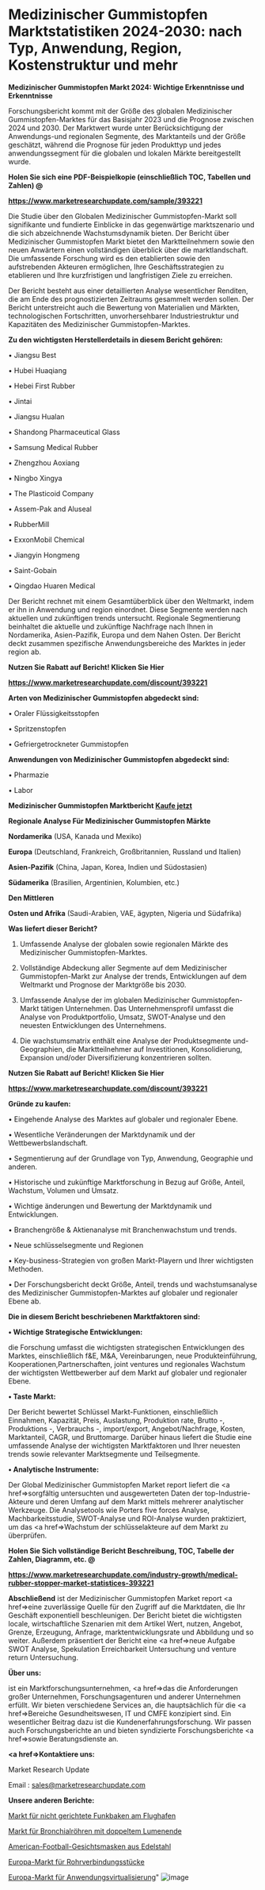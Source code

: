 # Medizinischer Gummistopfen Marktstatistiken 2024-2030: nach Typ, Anwendung, Region, Kostenstruktur und mehr

<strong>Medizinischer Gummistopfen Markt 2024: Wichtige Erkenntnisse und Erkenntnisse</strong>

Forschungsbericht kommt mit der Größe des globalen Medizinischer Gummistopfen-Marktes für das Basisjahr 2023 und die Prognose zwischen 2024 und 2030. Der Marktwert wurde unter Berücksichtigung der Anwendungs-und regionalen Segmente, des Marktanteils und der Größe geschätzt, während die Prognose für jeden Produkttyp und jedes anwendungssegment für die globalen und lokalen Märkte bereitgestellt wurde.



<strong>Holen Sie sich eine PDF-Beispielkopie (einschließlich TOC, Tabellen und Zahlen) @
</strong>

<strong><a href=https://www.marketresearchupdate.com/sample/393221>

<strong>https://www.marketresearchupdate.com/sample/393221</u></font></a></strong></strong>

Die Studie über den Globalen Medizinischer Gummistopfen-Markt soll signifikante und fundierte Einblicke in das gegenwärtige marktszenario und die sich abzeichnende Wachstumsdynamik bieten. Der Bericht über Medizinischer Gummistopfen Markt bietet den Marktteilnehmern sowie den neuen Anwärtern einen vollständigen überblick über die marktlandschaft. Die umfassende Forschung wird es den etablierten sowie den aufstrebenden Akteuren ermöglichen, Ihre Geschäftsstrategien zu etablieren und Ihre kurzfristigen und langfristigen Ziele zu erreichen.

Der Bericht besteht aus einer detaillierten Analyse wesentlicher Renditen, die am Ende des prognostizierten Zeitraums gesammelt werden sollen. Der Bericht unterstreicht auch die Bewertung von Materialien und Märkten, technologischen Fortschritten, unvorhersehbarer Industriestruktur und Kapazitäten des Medizinischer Gummistopfen-Marktes.



<strong>Zu den wichtigsten Herstellerdetails in diesem Bericht gehören:</strong>

• Jiangsu Best

• Hubei Huaqiang

• Hebei First Rubber

• Jintai

• Jiangsu Hualan

• Shandong Pharmaceutical Glass

• Samsung Medical Rubber

• Zhengzhou Aoxiang

• Ningbo Xingya

• The Plasticoid Company

• Assem-Pak and Aluseal

• RubberMill

• ExxonMobil Chemical

• Jiangyin Hongmeng

• Saint-Gobain

• Qingdao Huaren Medical

Der Bericht rechnet mit einem Gesamtüberblick über den Weltmarkt, indem er ihn in Anwendung und region einordnet. Diese Segmente werden nach aktuellen und zukünftigen trends untersucht. Regionale Segmentierung beinhaltet die aktuelle und zukünftige Nachfrage nach Ihnen in Nordamerika, Asien-Pazifik, Europa und dem Nahen Osten. Der Bericht deckt zusammen spezifische Anwendungsbereiche des Marktes in jeder region ab.



<strong>Nutzen Sie Rabatt auf Bericht! Klicken Sie Hier
</strong>

<strong><a href=https://www.marketresearchupdate.com/discount/393221>https://www.marketresearchupdate.com/discount/393221</b></u></font></strong></a>



<strong>Arten von Medizinischer Gummistopfen abgedeckt sind:</strong>

• Oraler Flüssigkeitsstopfen

• Spritzenstopfen

• Gefriergetrockneter Gummistopfen



<strong>Anwendungen von Medizinischer Gummistopfen abgedeckt sind:</strong>

• Pharmazie

• Labor



<strong>Medizinischer Gummistopfen Marktbericht <a href=https://www.marketresearchupdate.com/buynow/393221>Kaufe jetzt</a></strong>



<strong>Regionale Analyse Für Medizinischer Gummistopfen Märkte</strong>



<strong>Nordamerika</strong> (USA, Kanada und Mexiko)



<strong>Europa</strong> (Deutschland, Frankreich, Großbritannien, Russland und Italien)



<strong>Asien-Pazifik</strong> (China, Japan, Korea, Indien und Südostasien)



<strong>Südamerika</strong> (Brasilien, Argentinien, Kolumbien, etc.)



<strong>Den Mittleren</strong> 

<strong>Osten und Afrika</strong> (Saudi-Arabien, VAE, ägypten, Nigeria und Südafrika)



<strong>Was liefert dieser Bericht?</strong>

1. Umfassende Analyse der globalen sowie regionalen Märkte des Medizinischer Gummistopfen-Marktes.

2. Vollständige Abdeckung aller Segmente auf dem Medizinischer Gummistopfen-Markt zur Analyse der trends, Entwicklungen auf dem Weltmarkt und Prognose der Marktgröße bis 2030.

3. Umfassende Analyse der im globalen Medizinischer Gummistopfen-Markt tätigen Unternehmen. Das Unternehmensprofil umfasst die Analyse von Produktportfolio, Umsatz, SWOT-Analyse und den neuesten Entwicklungen des Unternehmens.

4. Die wachstumsmatrix enthält eine Analyse der Produktsegmente und-Geographien, die Marktteilnehmer auf Investitionen, Konsolidierung, Expansion und/oder Diversifizierung konzentrieren sollten.



<strong>Nutzen Sie Rabatt auf Bericht! Klicken Sie Hier
</strong>

<strong><a href=https://www.marketresearchupdate.com/discount/393221>https://www.marketresearchupdate.com/discount/393221</b></u></font></strong></a>



<strong>Gründe zu kaufen:</strong>

• Eingehende Analyse des Marktes auf globaler und regionaler Ebene.

• Wesentliche Veränderungen der Marktdynamik und der Wettbewerbslandschaft.

• Segmentierung auf der Grundlage von Typ, Anwendung, Geographie und anderen.

• Historische und zukünftige Marktforschung in Bezug auf Größe, Anteil, Wachstum, Volumen und Umsatz.

• Wichtige änderungen und Bewertung der Marktdynamik und Entwicklungen.

• Branchengröße &amp; Aktienanalyse mit Branchenwachstum und trends.

• Neue schlüsselsegmente und Regionen

• Key-business-Strategien von großen Markt-Playern und Ihrer wichtigsten Methoden.

• Der Forschungsbericht deckt Größe, Anteil, trends und wachstumsanalyse des Medizinischer Gummistopfen-Marktes auf globaler und regionaler Ebene ab.



<strong>Die in diesem Bericht beschriebenen Marktfaktoren sind:</strong>



<strong>• Wichtige Strategische Entwicklungen:</strong>

die Forschung umfasst die wichtigsten strategischen Entwicklungen des Marktes, einschließlich f&amp;E, M&amp;A, Vereinbarungen, neue Produkteinführung, Kooperationen,Partnerschaften, joint ventures und regionales Wachstum der wichtigsten Wettbewerber auf dem Markt auf globaler und regionaler Ebene.



<strong>• Taste Markt:</strong>

Der Bericht bewertet Schlüssel Markt-Funktionen, einschließlich Einnahmen, Kapazität, Preis, Auslastung, Produktion rate, Brutto -, Produktions -, Verbrauchs -, import/export, Angebot/Nachfrage, Kosten, Marktanteil, CAGR, und Bruttomarge. Darüber hinaus liefert die Studie eine umfassende Analyse der wichtigsten Marktfaktoren und Ihrer neuesten trends sowie relevanter Marktsegmente und Teilsegmente.



<strong>• Analytische Instrumente:</strong>

Der Global Medizinischer Gummistopfen Market report liefert die <a href=>sorgf</a>ältig untersuchten und ausgewerteten Daten der top-Industrie-Akteure und deren Umfang auf dem Markt mittels mehrerer analytischer Werkzeuge. Die Analysetools wie Porters five forces Analyse, Machbarkeitsstudie, SWOT-Analyse und ROI-Analyse wurden praktiziert, um das <a href=>Wachstum</a> der schlüsselakteure auf dem Markt zu überprüfen.



<strong>Holen Sie Sich vollständige Bericht Beschreibung, TOC, Tabelle der Zahlen, Diagramm, etc. @ </strong>

<strong><a href=https://www.marketresearchupdate.com/industry-growth/medical-rubber-stopper-market-statistices-393221>https://www.marketresearchupdate.com/industry-growth/medical-rubber-stopper-market-statistices-393221</a></font></strong>



<strong>Abschließend</strong> ist der Medizinischer Gummistopfen Market report <a href=>eine</a> zuverlässige Quelle für den Zugriff auf die Marktdaten, die Ihr Geschäft exponentiell beschleunigen. Der Bericht bietet die wichtigsten locale, wirtschaftliche Szenarien mit dem Artikel Wert, nutzen, Angebot, Grenze, Erzeugung, Anfrage, marktentwicklungsrate und Abbildung und so weiter. Außerdem präsentiert der Bericht eine <a href=>neue</a> Aufgabe SWOT Analyse, Spekulation Erreichbarkeit Untersuchung und venture return Untersuchung.



<strong>Über uns:</strong>

 ist ein Marktforschungsunternehmen, <a href=>das</a> die Anforderungen großer Unternehmen, Forschungsagenturen und anderer Unternehmen erfüllt. Wir bieten verschiedene Services an, die hauptsächlich für die <a href=>Bereiche</a> Gesundheitswesen, IT und CMFE konzipiert sind. Ein wesentlicher Beitrag dazu ist die Kundenerfahrungsforschung. Wir passen auch Forschungsberichte an und bieten syndizierte Forschungsberichte <a href=>sowie</a> Beratungsdienste an.



<strong><a href=>Kontaktiere uns:</a></strong>

Market Research Update

Email : sales@marketresearchupdate.com



<strong>Unsere anderen Berichte:</strong>

<a href=https://www.linkedin.com/pulse/airport-non-directional-radio-beacon-market-analysis>Markt für nicht gerichtete Funkbaken am Flughafen</a>

<a href=https://www.linkedin.com/pulse/double-lumen-end-bronchial-tube-market-size-share>Markt für Bronchialröhren mit doppeltem Lumenende</a>

<a href=https://www.linkedin.com/pulse/american-football-stainless-steel-facemasks>American-Football-Gesichtsmasken aus Edelstahl</a>

<a href=https://www.linkedin.com/pulse/europe-pipe-fittings-market-2023-pointing-capture>Europa-Markt für Rohrverbindungsstücke</a>

<a href=https://www.linkedin.com/pulse/europe-application-virtualization-market-2030-industry>Europa-Markt für Anwendungsvirtualisierung</a>"
![image](https://github.com/meghapanth/markettrends/assets/163847665/09c94428-9c47-44e6-b2de-f8b863c43d33)
